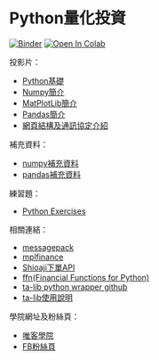 # Python量化投資

[![Binder](https://mybinder.org/badge_logo.svg)](https://mybinder.org/v2/gh/victorgau/python_investment/master)
[![Open In Colab](https://colab.research.google.com/assets/colab-badge.svg)](https://colab.research.google.com/github/victorgau/python_investment/)

投影片：

* [Python基礎](https://bit.ly/2H0qsc8)
* [Numpy簡介](https://bit.ly/3nU3Rih)
* [MatPlotLib簡介](https://bit.ly/3lOIBbZ)
* [Pandas簡介](https://bit.ly/2H7Klhl)
* [網頁結構及通訊協定介紹](http://bit.ly/36sEEmn)

補充資料：

* [numpy補充資料](numpy補充資料.md)
* [pandas補充資料](pandas補充資料.md)

練習題：

* [Python Exercises](https://github.com/victorgau/python_exercises)

相關連結：

* [messagepack](https://msgpack.org/index.html)
* [mplfinance](https://github.com/matplotlib/mplfinance)
* [Shioaji下單API](https://sinotrade.github.io/)
* [ffn(Financial Functions for Python)](https://pmorissette.github.io/ffn/)
* [ta-lib python wrapper github](https://github.com/mrjbq7/ta-lib)
* [ta-lib使用說明](http://mrjbq7.github.io/ta-lib/)

學院網址及粉絲頁：

* [唯客學院](https://victorgau.com/)
* [FB粉絲頁](https://www.facebook.com/KHPYAcademy/)